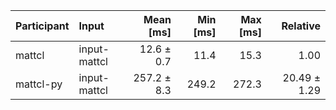 | Participant | Input | Mean [ms] | Min [ms] | Max [ms] | Relative |
|:---|:---|---:|---:|---:|---:|
| mattcl | input-mattcl | 12.6 ± 0.7 | 11.4 | 15.3 | 1.00 |
| mattcl-py | input-mattcl | 257.2 ± 8.3 | 249.2 | 272.3 | 20.49 ± 1.29 |
